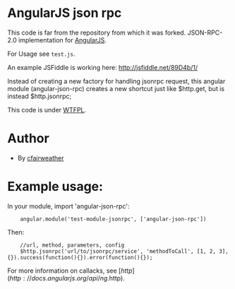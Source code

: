 AngularJS json rpc
==================
This code is far from the repository from which it was forked.
JSON-RPC-2.0 implementation for [AngularJS](http://angularjs.org/).

For Usage see `test.js`.

An example JSFiddle is working here: http://jsfiddle.net/89D4b/1/


Instead of creating a new factory for handling jsonrpc request, this angular module (angular-json-rpc) creates a new shortcut just like $http.get, but is instead $http.jsonrpc;


This code is under [WTFPL](http://www.wtfpl.net/).


Author
========
* By [cfairweather](https://www.github.com/cfairweather)

Example usage:
====

In your module, import 'angular-json-rpc':
        
        angular.module('test-module-jsonrpc', ['angular-json-rpc'])

Then:

        //url, method, parameters, config
        $http.jsonrpc('url/to/jsonrpc/service', 'methodToCall', [1, 2, 3], {}).success(function(){}).error(function(){});
For more information on callacks, see [$http](http://docs.angularjs.org/api/ng.$http).
